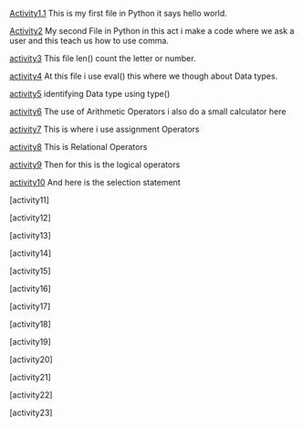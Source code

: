 [Activity1.1](https://github.com/JohnAxel04/ITCS102-FUNDAMENTALS-PROGRAMMING-PYTHON/blob/cc71aa0eb0fd38367567aa55efcb22c7b393cae8/Activity1.1.py)
This is my first file in Python it says hello world.

[Activity2](https://github.com/JohnAxel04/ITCS102-FUNDAMENTALS-PROGRAMMING-PYTHON/blob/85a4dd1d7ba0199c8c571433ed095991cd150fca/Activity2.py)
My second File in Python in this act i make a code where we ask a user and this teach us how to use comma.

[activity3](https://github.com/JohnAxel04/ITCS102-FUNDAMENTALS-PROGRAMMING-PYTHON/blob/f799656fd0ef98e0b8904a441e72a81b9ce0e133/activity3.py)
This file len() count the letter or number.

[activity4](https://github.com/JohnAxel04/ITCS102-FUNDAMENTALS-PROGRAMMING-PYTHON/blob/0a09579c4837a26c356b6c32c775fc4277256af7/activity4.py)
At this file i use eval() this where we though about Data types.

[activity5](https://github.com/JohnAxel04/ITCS102-FUNDAMENTALS-PROGRAMMING-PYTHON/blob/bd3d6a37ed27964ae2ac3666e1732e3e0c62c5ae/activity5.py)
identifying Data type using type()

[activity6](https://github.com/JohnAxel04/ITCS102-FUNDAMENTALS-PROGRAMMING-PYTHON/blob/17f6019733925d440e48f40bea244372e52c5c24/activity6.py)
The use of Arithmetic Operators i also do a small calculator here

[activity7](https://github.com/JohnAxel04/ITCS102-FUNDAMENTALS-PROGRAMMING-PYTHON/blob/17f6019733925d440e48f40bea244372e52c5c24/activity7.py)
This is where i use assignment Operators

[activity8](https://github.com/JohnAxel04/ITCS102-FUNDAMENTALS-PROGRAMMING-PYTHON/blob/17f6019733925d440e48f40bea244372e52c5c24/activity8.py)
This is Relational Operators

[activity9](https://github.com/JohnAxel04/ITCS102-FUNDAMENTALS-PROGRAMMING-PYTHON/blob/17f6019733925d440e48f40bea244372e52c5c24/activity9.py)
Then for this is the logical operators

[activity10](https://github.com/JohnAxel04/ITCS102-FUNDAMENTALS-PROGRAMMING-PYTHON/blob/17f6019733925d440e48f40bea244372e52c5c24/activity10.py)
And here is the selection statement

[activity11]

[activity12]

[activity13]

[activity14]

[activity15]

[activity16]

[activity17]

[activity18]

[activity19]

[activity20]

[activity21]

[activity22]

[activity23]
